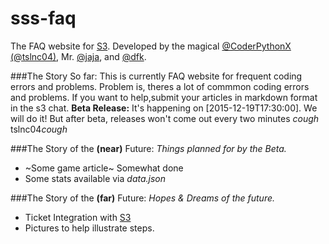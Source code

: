 # sss-faq
The FAQ website for [S3](https://github.com/whitman-colm/sss). Developed by the magical [@CoderPythonX (@tslnc04)](https://github.com/tslnc04), Mr. [@jaja](https://github.com/jajaio), and [@dfk](https://github.com/donovank).

###The Story So far:
This is currently FAQ website for frequent coding errors and problems. Problem is, theres a lot of commmon coding errors and problems. If you want to help,submit your articles in markdown format in the s3 chat.
**Beta Release:** It's happening on [2015-12-19T17:30:00]. We will do 
it! But after beta, releases won't come out every two minutes *cough* 
tslnc04*cough*

###The Story of the **(near)** Future:
*Things planned for by the Beta.*
* ~Some game article~ Somewhat done
* Some stats available via *data.json*

###The Story of the **(far)** Future:
*Hopes & Dreams of the future.*
* Ticket Integration with [S3](https://github.com/whitman-colm/sss)
* Pictures to help illustrate steps.
